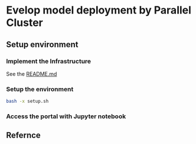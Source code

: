 # Evelop model deployment by Parallel Cluster

## Setup environment

### Implement the Infrastructure

See the [README.md](terraform_pcluster_iac/README.md)

### Setup the environment

```bash 
bash -x setup.sh
```

### Access the portal with Jupyter notebook  


## Refernce 

